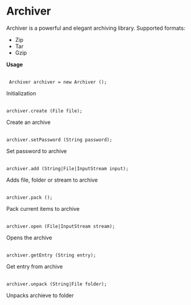 # Archiver
Archiver is a powerful and elegant archiving library. Supported formats:

- Zip
- Tar
- Gzip

**Usage**<br>
<br>

     Archiver archiver = new Archiver ();
     
Initialization<br>
<br>

    archiver.create (File file);
    
Create an archive<br>
<br>
    
    archiver.setPassword (String password);
    
Set password to archive<br>
<br>
    
    archiver.add (String|File|InputStream input);
    
Adds file, folder or stream to archive<br>
<br>

    archiver.pack ();
    
Pack current items to archive<br>
<br>
    
    archiver.open (File|InputStream stream);
    
Opens the archive<br>
<br>

    archiver.getEntry (String entry);
    
Get entry from archive<br>
<br>

    archiver.unpack (String|File folder);
    
Unpacks archieve to folder
